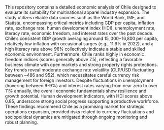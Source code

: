 This repository contains a detailed economic analysis of Chile designed to evaluate its suitability for multinational apparel industry expansion. The study utilizes reliable data sources such as the World Bank, IMF, and Statista, encompassing critical metrics including GDP per capita, inflation rate, exchange rate, human development index (HDI), unemployment rate, literacy rate, economic freedom, and interest rates over the past decade. Chile’s consistent GDP growth averaging around $15,000-$16,800 per capita, relatively low inflation with occasional surges (e.g., 11.6% in 2022), and a high literacy rate above 96% collectively indicate a stable and skilled economic environment. Furthermore, Chile ranks highly in economic freedom indices (scores generally above 7.5), reflecting a favorable business climate with open markets and strong property rights protections.
Key trends reveal moderate exchange rate volatility (CLP/USD fluctuating between ~486 and 952), which necessitates careful currency risk management for foreign investors. Despite fluctuations in unemployment (hovering between 6-9%) and interest rates varying from near zero to over 11% annually, the overall economic fundamentals show resilience and growth potential. Human development indicators, with HDI scores above 0.85, underscore strong social progress supporting a productive workforce. These findings recommend Chile as a promising market for strategic operations expansion, provided risks related to currency fluctuations and sociopolitical dynamics are mitigated through ongoing monitoring and robust planning.
